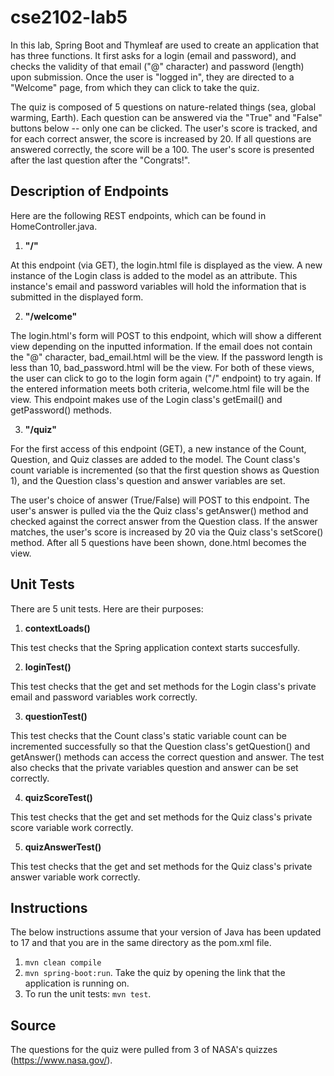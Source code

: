 # cse2102-lab5
In this lab, Spring Boot and Thymleaf are used to create an application that has three functions. It first asks for a login (email and password), and checks the validity of that email ("@" character) and password (length) upon submission. Once the user is "logged in", they are directed to a "Welcome" page, from which they can click to take the quiz.

The quiz is composed of 5 questions on nature-related things (sea, global warming, Earth). Each question can be answered via the "True" and "False" buttons below -- only one can be clicked. The user's score is tracked, and for each correct answer, the score is increased by 20. If all questions are answered correctly, the score will be a 100. The user's score is presented after the last question after the "Congrats!". 

## Description of Endpoints

Here are the following REST endpoints, which can be found in HomeController.java.
1. **"/"**

At this endpoint (via GET), the login.html file is displayed as the view. A new instance of the Login class is added to the model as an attribute. This instance's email and password variables will hold the information that is submitted in the displayed form. 

2. **"/welcome"**

The login.html's form will POST to this endpoint, which will show a different view depending on the inputted information. If the email does not contain the "@" character, bad_email.html will be the view. If the password length is less than 10, bad_password.html will be the view. For both of these views, the user can click to go to the login form again ("/" endpoint) to try again. If the entered information meets both criteria, welcome.html file will be the view. This endpoint makes use of the Login class's getEmail() and getPassword() methods.

3. **"/quiz"**

For the first access of this endpoint (GET), a new instance of the Count, Question, and Quiz classes are added to the model. The Count class's count variable is incremented (so that the first question shows as Question 1), and the Question class's question and answer variables are set.

The user's choice of answer (True/False) will POST to this endpoint. The user's answer is pulled via the the Quiz class's getAnswer() method and checked against the correct answer from the Question class. If the answer matches, the user's score is increased by 20 via the Quiz class's setScore() method. After all 5 questions have been shown, done.html becomes the view.

## Unit Tests
There are 5 unit tests. Here are their purposes:
1. **contextLoads()**

This test checks that the Spring application context starts succesfully.

2. **loginTest()**

This test checks that the get and set methods for the Login class's private email and password variables work correctly.

3. **questionTest()**

This test checks that the Count class's static variable count can be incremented successfully so that the Question class's getQuestion() and getAnswer() methods can access the correct question and answer. The test also checks that the private variables question and answer can be set correctly.

4. **quizScoreTest()**

This test checks that the get and set methods for the Quiz class's private score variable work correctly.

5. **quizAnswerTest()**

This test checks that the get and set methods for the Quiz class's private answer variable work correctly.

## Instructions
The below instructions assume that your version of Java has been updated to 17 and that you are in the same directory as the pom.xml file. 
1. `mvn clean compile`
2. `mvn spring-boot:run`. Take the quiz by opening the link that the application is running on. 
3. To run the unit tests: `mvn test`.

## Source
The questions for the quiz were pulled from 3 of NASA's quizzes (https://www.nasa.gov/).

